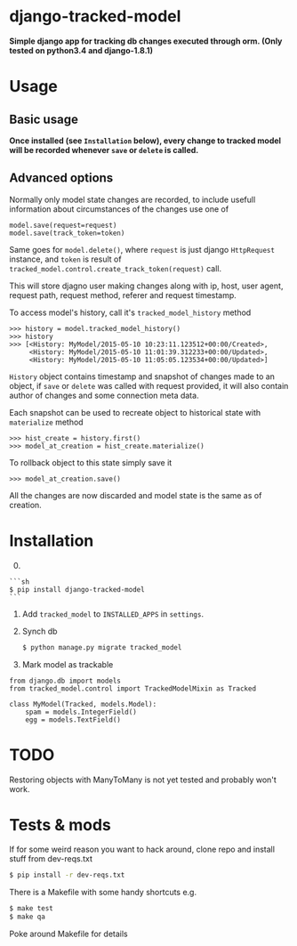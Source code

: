 django-tracked-model
================


**Simple django app for tracking db changes executed through orm. (Only tested on python3.4 and django-1.8.1)**


# Usage

## Basic usage

**Once installed (see `Installation` below), every change to tracked model will be recorded whenever ``save`` or ``delete`` is called.**


## Advanced options

Normally only model state changes are recorded, to include usefull information about circumstances of the changes use one of


    model.save(request=request)
    model.save(track_token=token)


Same goes for `model.delete()`, where ``request`` is just django ``HttpRequest`` instance, and ``token`` is result of ``tracked_model.control.create_track_token(request)`` call.

This will store djagno user making changes along with ip, host, user agent, request path, request method, referer and request timestamp.


To access model's history, call it's ``tracked_model_history`` method


    >>> history = model.tracked_model_history()
    >>> history
    >>> [<History: MyModel/2015-05-10 10:23:11.123512+00:00/Created>,
         <History: MyModel/2015-05-10 11:01:39.312233+00:00/Updated>,
         <History: MyModel/2015-05-10 11:05:05.123534+00:00/Updated>]


``History`` object contains timestamp and snapshot of changes made to an object, if ``save`` or ``delete`` was called with request provided, it will also contain author of changes and some connection meta data.

Each snapshot can be used to recreate object to historical state with ``materialize`` method

    >>> hist_create = history.first()
    >>> model_at_creation = hist_create.materialize()

To rollback object to this state simply save it

    >>> model_at_creation.save()

All the changes are now discarded and model state is the same as of creation.



# Installation

0. 



    ```sh
    $ pip install django-tracked-model
    ```

1. Add ``tracked_model`` to ``INSTALLED_APPS`` in ``settings``.


2. Synch db


    ```sh
    $ python manage.py migrate tracked_model
    ```


3. Mark model as trackable


```
from django.db import models
from tracked_model.control import TrackedModelMixin as Tracked

class MyModel(Tracked, models.Model):
    spam = models.IntegerField()
    egg = models.TextField()
```


# TODO

Restoring objects with ManyToMany is not yet tested and probably won't work.


# Tests & mods

If for some weird reason you want to hack around, clone repo and install stuff from dev-reqs.txt


```sh
$ pip install -r dev-reqs.txt

```

There is a Makefile with some handy shortcuts e.g.

```sh
$ make test
$ make qa
```

Poke around Makefile for details
